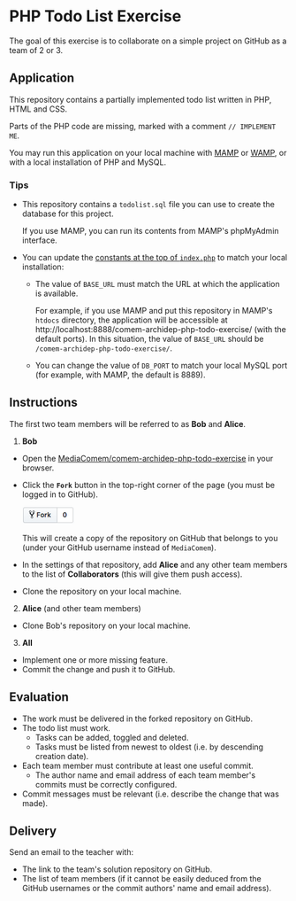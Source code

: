 # PHP Todo List Exercise

The goal of this exercise is to collaborate on a simple project on GitHub as a team of 2 or 3.



## Application

This repository contains a partially implemented todo list written in PHP, HTML and CSS.

Parts of the PHP code are missing, marked with a comment `// IMPLEMENT ME`.

You may run this application on your local machine with [MAMP][mamp] or [WAMP][wamp], or with a local installation of PHP and MySQL.

### Tips

* This repository contains a `todolist.sql` file you can use to create the database for this project.

  If you use MAMP, you can run its contents from MAMP's phpMyAdmin interface.
* You can update the [constants at the top of `index.php`][ex-constants] to match your local installation:
  * The value of `BASE_URL` must match the URL at which the application is available.

    For example, if you use MAMP and put this repository in MAMP's `htdocs` directory,
    the application will be accessible at http://localhost:8888/comem-archidep-php-todo-exercise/ (with the default ports).
    In this situation, the value of `BASE_URL` should be `/comem-archidep-php-todo-exercise/`.
  * You can change the value of `DB_PORT` to match your local MySQL port (for example, with MAMP, the default is 8889).



## Instructions

The first two team members will be referred to as **Bob** and **Alice**.

1. **Bob**
  * Open the [MediaComem/comem-archidep-php-todo-exercise][ex-repo] in your browser.
  * Click the **`Fork`** button in the top-right corner of the page (you must be logged in to GitHub).

    ![Fork](images/fork.png)

    This will create a copy of the repository on GitHub that belongs to you (under your GitHub username instead of `MediaComem`).
  * In the settings of that repository, add **Alice** and any other team members to the list of **Collaborators** (this will give them push access).
  * Clone the repository on your local machine.
2. **Alice** (and other team members)
  * Clone Bob's repository on your local machine.
3. **All**
  * Implement one or more missing feature.
  * Commit the change and push it to GitHub.



## Evaluation

* The work must be delivered in the forked repository on GitHub.
* The todo list must work.
  * Tasks can be added, toggled and deleted.
  * Tasks must be listed from newest to oldest (i.e. by descending creation date).
* Each team member must contribute at least one useful commit.
  * The author name and email address of each team member's commits must be correctly configured.
* Commit messages must be relevant (i.e. describe the change that was made).



## Delivery

Send an email to the teacher with:

* The link to the team's solution repository on GitHub.
* The list of team members (if it cannot be easily deduced from the GitHub usernames or the commit authors' name and email address).



[ex-constants]: https://github.com/MediaComem/comem-archidep-php-todo-exercise/blob/master/index.php#L3-L8
[ex-repo]: https://github.com/MediaComem/comem-archidep-php-todo-exercise
[mamp]: https://www.mamp.info/
[wamp]: http://www.wampserver.com/
